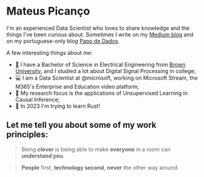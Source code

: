 # Mateus Picanço

I'm an experienced Data Scientist who loves to share knowledge and the things I've been curious about. Sometimes I write on my [Medium blog](https://mateuspicanco.medium.com/) and on my portuguese-only blog [Papo de Dados](https://papodedados.com/). 

A few interesting things about me:
- :school: I have a Bachelor of Science in Electrical Engineering from [Brown University](https://www.brown.edu/), and I studied a lot about Digital Signal Processing in college;
- :computer: I am a Data Scientist at @microsoft, working on Microsoft Stream, the M365's Enterprise and Education video platform;
- :rocket: My research focus is the applications of Unsupervised Learning in Causal Inference;
- :crab: In 2023 I'm trying to learn Rust!

## Let me tell you about some of my work principles:

> Being **clever** is being able to make **everyone** in a room can **understand you**. 

> **People** first, **technology second**, **never** the other way around. 

<!-- [Github Stats](https://github-readme-stats.vercel.app/api?username=mateuspicanco&show_icons=true&theme=dracula) -->
